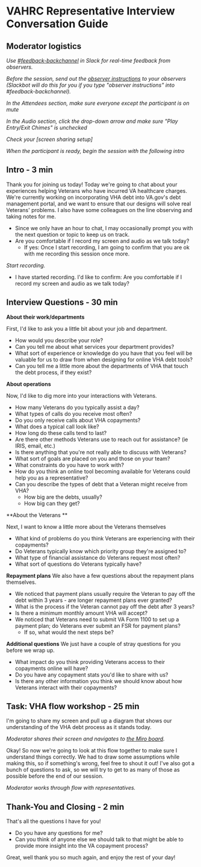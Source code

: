 # VAHRC Representative Interview Conversation Guide

## Moderator logistics

_Use [\#feedback-backchannel](https://dsva.slack.com/messages/C40B45NJK/details/) in Slack for real-time feedback from observers._

_Before the session, send out the [observer instructions](https://github.com/department-of-veterans-affairs/va.gov-team/blob/master/platform/research/during-research/howto-observer-instructions.md) to your observers (Slackbot will do this for you if you type "observer instructions" into \#feedback-backchannel)._

_In the Attendees section, make sure everyone except the participant is on mute_

_In the Audio section, click the drop-down arrow and make sure "Play Entry/Exit Chimes" is unchecked_

_Check your \[screen sharing setup\]_

_When the participant is ready, begin the session with the following intro_

## Intro - 3 min

Thank you for joining us today! Today we're going to chat about your experiences helping Veterans who have incurred VA healthcare charges. We're currently working on incorporating VHA debt into VA.gov's debt management portal, and we want to ensure that our designs will solve real Veterans' problems. I also have some colleagues on the line observing and taking notes for me.

* Since we only have an hour to chat, I may occasionally prompt you with the next question or topic to keep us on track.
* Are you comfortable if I record my screen and audio as we talk today?
  * If yes: Once I start recording, I am going to confirm that you are ok with me recording this session once more.

_Start recording._

* I have started recording. I'd like to confirm: Are you comfortable if I record my screen and audio as we talk today?  

## Interview Questions - 30 min

**About their work/departments**

First, I'd like to ask you a little bit about your job and department.

* How would you describe your role?
* Can you tell me about what services your department provides?
* What sort of experience or knowledge do you have that you feel will be valuable for us to draw from when designing for online VHA debt tools?
* Can you tell me a little more about the departments of VHA that touch the debt process, if they exist?  

**About operations** 

Now, I'd like to dig more into your interactions with Veterans.

* How many Veterans do you typically assist a day?
* What types of calls do you receive most often?
* Do you only receive calls about VHA copayments?
* What does a typical call look like?
* How long do these calls tend to last?
* Are there other methods Veterans use to reach out for assistance?  (ie IRIS, email, etc.)
* Is there anything that you're not really able to discuss with Veterans?
* What sort of goals are placed on you and those on your team? 
* What constraints do you have to work with?
* How do you think an online tool becoming available for Veterans could help you as a representative?
* Can you describe the types of debt that a Veteran might receive from VHA? 
  * How big are the debts, usually? 
  * How big can they get?  

**About the Veterans **

Next, I want to know a little more about the Veterans themselves

* What kind of problems do you think Veterans are experiencing with their copayments?
* Do Veterans typically know which priority group they're assigned to? 
* What type of financial assistance do Veterans request most often? 
* What sort of questions do Veterans typically have?  

**Repayment plans**
We also have a few questions about the repayment plans themselves.
* We noticed that payment plans usually require the Veteran to pay off the debt within 3 years - are longer repayment plans ever granted?
* What is the process if the Veteran cannot pay off the debt after 3 years?
* Is there a minimum monthly amount VHA will accept?
* We noticed that Veterans need to submit VA Form 1100 to set up a payment plan; do Veterans ever submit an FSR for payment plans?
  * If so, what would the next steps be?  

**Additional questions**
We just have a couple of stray questions for you before we wrap up.
* What impact do you think providing Veterans access to their copayments online will have?
* Do you have any copayment stats you'd like to share with us?
* Is there any other information you think we should know about how Veterans interact with their copayments?  

## Task: VHA flow workshop - 25 min

I'm going to share my screen and pull up a diagram that shows our understanding of the VHA debt process as it stands today.

_Moderator shares their screen and navigates to [the Miro board](https://miro.com/app/board/o9J_kxbu2M4=/?moveToWidget=3074457354814915958&cot=14)._

Okay! So now we're going to look at this flow together to make sure I understand things correctly. We had to draw some assumptions while making this, so if something's wrong, feel free to shout it out! I've also got a bunch of questions to ask, so we will try to get to as many of those as possible before the end of our session.

_Moderator works through flow with representatives._

## Thank-You and Closing - 2 min

That's all the questions I have for you! 

* Do you have any questions for me?
* Can you think of anyone else we should talk to that might be able to provide more insight into the VA copayment process? 

Great, well thank you so much again, and enjoy the rest of your day!
